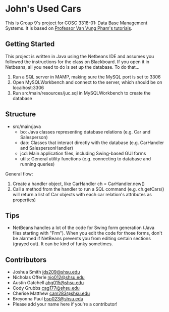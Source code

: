 # John's Used Cars

This is Group 9's project for COSC 3318-01: Data Base Management Systems. It is
based on [Professor Van Vung Pham's tutorials](https://www.youtube.com/playlist?list=PLxyOsIbHSrxkAbUOm6C1CJyD-zIf5cbsO).

## Getting Started

This project is written in Java using the Netbeans IDE and assumes you followed
the instructions for the class on Blackboard. If you open it in Netbeans, all
you need to do is set up the database. To do that...

1. Run a SQL server in MAMP, making sure the MySQL port is set to 3306
2. Open MySQLWorkbench and connect to the server, which should be on
   localhost:3306
3. Run src/main/resources/juc.sql in MySQLWorkbench to create the database

## Structure

- src/main/java
  - bo: Java classes representing database relations (e.g. Car and Salesperson)
  - dao: Classes that interact directly with the database (e.g. CarHandler and
    SalespersonHandler)
  - jcd: Main application files, including Swing-based GUI forms
  - utils: General utility functions (e.g. connecting to database and running
    queries)

General flow:

1. Create a handler object, like CarHandler ch = CarHandler.new()
2. Call a method from the handler to run a SQL command (e.g. ch.getCars() will
   return a list of Car objects with each car relation's attributes as
   properties)

## Tips

- NetBeans handles a lot of the code for Swing form generation (Java files
  starting with "Frm"). When you edit the code for those forms, don't be alarmed
  if NetBeans prevents you from editing certain sections (grayed out). It can be
  kind of funky sometimes.

## Contributors

- Joshua Smith <jds209@shsu.edu>
- Nicholas Offerle <njo012@shsu.edu>
- Austin Gatchell <ahg015@shsu.edu>
- Cody Grubbs <cag177@shsu.edu>
- Cherise Matthew <cam283@shsu.edu>
- Breyonna Paul <bsp023@shsu.edu>
- Please add your name here if you're a contributor!
